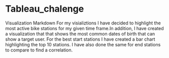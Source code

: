 # Tableau_chalenge
Visualization Markdown
  For my visializtions I have decided to highlight the most active bike stations for my given time frame.In addition, I have created a visualization that that shows the most common dates of birth that can show a target user. For the best start stations I have created a bar chart highlighting the top 10 stations. I have also done the same for end stations to compare to find a correlation.
